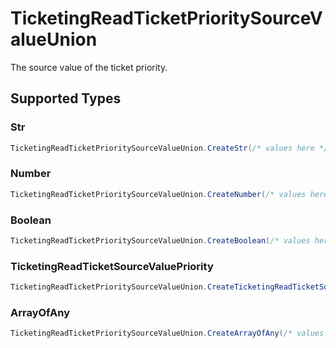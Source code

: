 # TicketingReadTicketPrioritySourceValueUnion

The source value of the ticket priority.


## Supported Types

### Str

```csharp
TicketingReadTicketPrioritySourceValueUnion.CreateStr(/* values here */);
```

### Number

```csharp
TicketingReadTicketPrioritySourceValueUnion.CreateNumber(/* values here */);
```

### Boolean

```csharp
TicketingReadTicketPrioritySourceValueUnion.CreateBoolean(/* values here */);
```

### TicketingReadTicketSourceValuePriority

```csharp
TicketingReadTicketPrioritySourceValueUnion.CreateTicketingReadTicketSourceValuePriority(/* values here */);
```

### ArrayOfAny

```csharp
TicketingReadTicketPrioritySourceValueUnion.CreateArrayOfAny(/* values here */);
```

